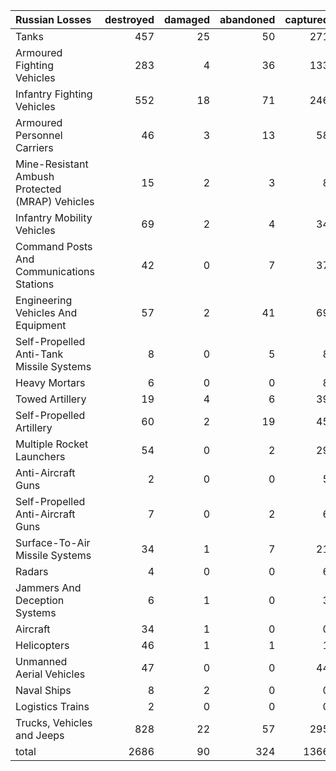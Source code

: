 | Russian Losses                                   |   destroyed |   damaged |   abandoned |   captured |   total |
|:-------------------------------------------------|------------:|----------:|------------:|-----------:|--------:|
| Tanks                                            |         457 |        25 |          50 |        271 |     803 |
| Armoured Fighting Vehicles                       |         283 |         4 |          36 |        133 |     456 |
| Infantry Fighting Vehicles                       |         552 |        18 |          71 |        246 |     887 |
| Armoured Personnel Carriers                      |          46 |         3 |          13 |         58 |     120 |
| Mine-Resistant Ambush Protected  (MRAP) Vehicles |          15 |         2 |           3 |          8 |      28 |
| Infantry Mobility Vehicles                       |          69 |         2 |           4 |         34 |     109 |
| Command Posts And Communications Stations        |          42 |         0 |           7 |         37 |      86 |
| Engineering Vehicles And Equipment               |          57 |         2 |          41 |         69 |     169 |
| Self-Propelled Anti-Tank Missile Systems         |           8 |         0 |           5 |          8 |      21 |
| Heavy Mortars                                    |           6 |         0 |           0 |          8 |      14 |
| Towed Artillery                                  |          19 |         4 |           6 |         39 |      68 |
| Self-Propelled Artillery                         |          60 |         2 |          19 |         45 |     126 |
| Multiple Rocket Launchers                        |          54 |         0 |           2 |         29 |      85 |
| Anti-Aircraft Guns                               |           2 |         0 |           0 |          5 |       7 |
| Self-Propelled Anti-Aircraft Guns                |           7 |         0 |           2 |          6 |      15 |
| Surface-To-Air Missile Systems                   |          34 |         1 |           7 |         21 |      63 |
| Radars                                           |           4 |         0 |           0 |          6 |      10 |
| Jammers And Deception Systems                    |           6 |         1 |           0 |          3 |      10 |
| Aircraft                                         |          34 |         1 |           0 |          0 |      35 |
| Helicopters                                      |          46 |         1 |           1 |          1 |      49 |
| Unmanned Aerial Vehicles                         |          47 |         0 |           0 |         44 |      91 |
| Naval Ships                                      |           8 |         2 |           0 |          0 |      10 |
| Logistics Trains                                 |           2 |         0 |           0 |          0 |       2 |
| Trucks, Vehicles and Jeeps                       |         828 |        22 |          57 |        295 |    1202 |
| total                                            |        2686 |        90 |         324 |       1366 |    4466 |